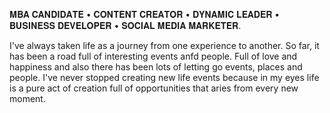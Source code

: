 𝐌𝐁𝐀 𝐂𝐀𝐍𝐃𝐈𝐃𝐀𝐓𝐄 • 𝐂𝐎𝐍𝐓𝐄𝐍𝐓 𝐂𝐑𝐄𝐀𝐓𝐎𝐑 • 𝐃𝐘𝐍𝐀𝐌𝐈𝐂 𝐋𝐄𝐀𝐃𝐄𝐑 • 𝐁𝐔𝐒𝐈𝐍𝐄𝐒𝐒 𝐃𝐄𝐕𝐄𝐋𝐎𝐏𝐄𝐑 • 𝐒𝐎𝐂𝐈𝐀𝐋 𝐌𝐄𝐃𝐈𝐀 𝐌𝐀𝐑𝐊𝐄𝐓𝐄𝐑.


I've always taken life as a journey from one experience to another. So far, it has been a road full of interesting events anfd people. Full of love and happiness and also there has been lots of letting go events, places and people.
I've never stopped creating new life events because in my eyes life is a pure act of creation full of opportunities that aries from every new moment.
